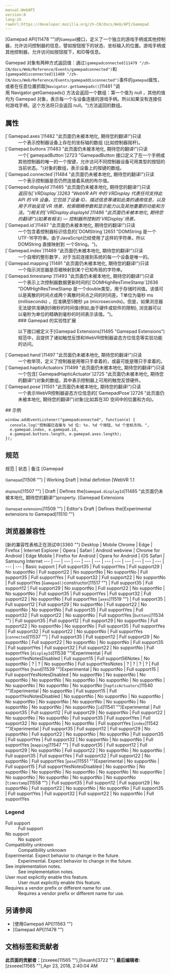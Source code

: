 ```yaml
---
manual:WebAPI
version:0
lang:zh
rawUrl:https://developer.mozilla.org/zh-CN/docs/Web/API/Gamepad
---
```






[Gamepad API]11478 "")的`Gamepad`接口，定义了一个独立的游戏手柄或其他控制器，允许访问控制器的信息，譬如按钮按下的状态、坐标输入的位置。游戏手柄或其他控制器，允许访问如按钮按下，和ID等信息。



Gamepad 对象有两种方式返回值：通过`[gamepadconnected]11479 "/zh-CN/docs/Web/Reference/Events/gamepadconnected")`和`[gamepaddisconnected]11480 "/zh-CN/docs/Web/Reference/Events/gamepaddisconnected")`事件的`gamepad`属性，或者在任意位置抓取[`Navigator.getGamepads()`]11481 "调用 Navigator.getGamepads() 方法会返回一个数组：第一个值为 null ，其他的值均为 Gamepad 对象，表示每一个与设备连接的游戏手柄。所以如果没有连接任何游戏手柄，这个方法将只会返回 null。")方法返回的数组。


## 属性<a name="属性"></a>
<dl><dt>[`Gamepad.axes`]11482 "此页面仍未被本地化, 期待您的翻译!")只读</dt><dd>一个表示控制器设备上存在的坐标轴的数组 (比如控制器摇杆)。</dd><dt>[`Gamepad.buttons`]11483 "此页面仍未被本地化, 期待您的翻译!")只读</dt><dd>一个[`gamepadButton`]2723 "GamepadButton 接口定义了在一个手柄或其他控制器的唯一的一个按键，允许访问不同控制器设备可用类型的按钮的当前状态。")对象的数组，表示设备上的按键的数组。</dd><dt>[`Gamepad.connected`]11484 "此页面仍未被本地化, 期待您的翻译!")只读</dt><dd>一个表示控制器是否仍然连接着系统的布尔值。</dd><dt>[`Gamepad.displayId`]11485 "此页面仍未被本地化, 期待您的翻译!")只读</dt><dd><dfn>返回与[`VRDisplay`]3263 "WebVR API 中的 VRDisplay 代表任何支持此 API 的 VR 设备。它包括了设备 ID、描述信息等诸如此类的通用信息，以及用于开始呈现 VR 场景、检索眼睛参数和显示能力以及其他重要的功能和方法。")相关的[`VRDisplay.displayId`]11486 "此页面仍未被本地化, 期待您的翻译!")(如果有相关) — 控制器所控制的`VRDisplay`场景。</dfn></dd><dt>[`Gamepad.id`]11487 "此页面仍未被本地化, 期待您的翻译!")只读</dt><dd>一个包含着控制器标识信息的[`DOMString`]2651 "DOMString 是一个UTF-16字符串。由于JavaScript已经使用了这样的字符串，所以DOMString 直接映射到 一个String。")。</dd><dt>[`Gamepad.index`]11489 "此页面仍未被本地化, 期待您的翻译!")只读</dt><dd>一个自增的整形数字，对于当前连接到系统的每一个设备是唯一的。</dd><dt>[`Gamepad.mapping`]11491 "此页面仍未被本地化, 期待您的翻译!")只读</dt><dd>一个指示浏览器是否被映射到某个已知布局的字符串。</dd><dt>[`Gamepad.timestamp`]11493 "此页面仍未被本地化, 期待您的翻译!")只读</dt><dd>一个表示上次控制器数据更新时间的[`DOMHighResTimeStamp`]2636 "DOMHighResTimeStamp 是一个double类型，用于存储时间值。该值可以是离散的时间点或两个离散时间点之间的时间差。T单位为毫秒 ms (milliseconds) ，应准确至5微秒 µs (microseconds)。但是，如果浏览器无法提供准确到5微秒的时间值(例如,由于硬件或软件的限制), 浏览器可以以毫秒为单位的精确到毫秒的时间表示该值。")。</dd><dd>
### Gamepad 的实验性扩展<a name="Gamepad_的实验性扩展"></a>


以下接口被定义于[Gamepad Extensions]11495 "Gamepad Extensions")规范中，且提供了诸如触觉反馈和WebVR控制器姿态方位信息等实验功能的访问。

</dd><dt>[`Gamepad.hand`]11497 "此页面仍未被本地化, 期待您的翻译!")只读</dt><dd>一个枚举项，定义了控制器是用哪只手拿着的，或最可能是哪只手拿着的。</dd><dt>[`Gamepad.hapticActuators`]11499 "此页面仍未被本地化, 期待您的翻译!")只读</dt><dd>一个包含[`GamepadHapticActuator`]2725 "此页面仍未被本地化, 期待您的翻译!")对象的数组，其中表示控制器上可用的触觉反馈硬件。</dd><dt>[`Gamepad.pose`]11501 "此页面仍未被本地化, 期待您的翻译!")只读</dt><dd>一个表示WebVR控制器姿态方位信息的[`GamepadPose`]2726 "此页面仍未被本地化, 期待您的翻译!")对象(比如其在3D 空间中的位置和方向)。</dd></dl>
## 示例<a name="示例"></a>

```
window.addEventListener("gamepadconnected", function(e) {
  console.log("控制器已连接与 %d 位: %s. %d 个按钮, %d 个坐标方向。",
  e.gamepad.index, e.gamepad.id,
  e.gamepad.buttons.length, e.gamepad.axes.length);
});
```

## 规范<a name="规范"></a>
规范 | 状态 | 备注 
[Gamepad<br></br><small>Gamepad</small>]11506 "") | Working Draft | Initial defintion 
[WebVR 1.1<br></br><small>displayId</small>]11507 "") | Draft | Defines the[`Gamepad.displayId`]11485 "此页面仍未被本地化, 期待您的翻译!")property. 
[Gamepad Extensions<br></br><small>Gamepad extensions</small>]11509 "") | Editor&#39;s Draft | Defines the[Experimental extensions to Gamepad]11510 "") 


## 浏览器兼容性<a name="浏览器兼容性"></a>
[新的兼容性表格正在测试中<i></i>]3360 "")
<abbr>Desktop<i></i></abbr> | <abbr>Mobile<i></i></abbr> 
<abbr>Chrome<i></i></abbr> | <abbr>Edge<i></i></abbr> | <abbr>Firefox<i></i></abbr> | <abbr>Internet Explorer<i></i></abbr> | <abbr>Opera<i></i></abbr> | <abbr>Safari<i></i></abbr> | <abbr>Android webview<i></i></abbr> | <abbr>Chrome for Android<i></i></abbr> | <abbr>Edge Mobile<i></i></abbr> | <abbr>Firefox for Android<i></i></abbr> | <abbr>Opera for Android<i></i></abbr> | <abbr>iOS Safari<i></i></abbr> | <abbr>Samsung Internet<i></i></abbr> 
 ---  |  ---  |  ---  |  ---  |  ---  |  ---  |  ---  |  ---  |  ---  |  ---  |  ---  |  ---  |  ---  |  ---  | 
Basic support | <abbr>Full support</abbr>35 | <abbr>Full support</abbr>Yes | <abbr>Full support</abbr>29 | <abbr>No support</abbr>No | <abbr>Full support</abbr>22 | <abbr>No support</abbr>No | <abbr>No support</abbr>No | <abbr>Full support</abbr>35 | <abbr>Full support</abbr>Yes | <abbr>Full support</abbr>32 | <abbr>Full support</abbr>22 | <abbr>No support</abbr>No | <abbr>Full support</abbr>Yes 
[`Gamepad()`constructor]11517 "") | <abbr>Full support</abbr>35 | <abbr>Full support</abbr>12 | <abbr>Full support</abbr>29 | <abbr>No support</abbr>No | <abbr>Full support</abbr>22 | <abbr>No support</abbr>No | <abbr>No support</abbr>No | <abbr>Full support</abbr>35 | <abbr>Full support</abbr>Yes | <abbr>Full support</abbr>32 | <abbr>Full support</abbr>22 | <abbr>No support</abbr>No | <abbr>Full support</abbr>Yes 
[`axes`]11519 "") | <abbr>Full support</abbr>35 | <abbr>Full support</abbr>12 | <abbr>Full support</abbr>29 | <abbr>No support</abbr>No | <abbr>Full support</abbr>22 | <abbr>No support</abbr>No | <abbr>No support</abbr>No | <abbr>Full support</abbr>35 | <abbr>Full support</abbr>Yes | <abbr>Full support</abbr>32 | <abbr>Full support</abbr>22 | <abbr>No support</abbr>No | <abbr>Full support</abbr>Yes 
[`buttons`]11534 "") | <abbr>Full support</abbr>35 | <abbr>Full support</abbr>12 | <abbr>Full support</abbr>29 | <abbr>No support</abbr>No | <abbr>Full support</abbr>22 | <abbr>No support</abbr>No | <abbr>No support</abbr>No | <abbr>Full support</abbr>35 | <abbr>Full support</abbr>Yes | <abbr>Full support</abbr>32 | <abbr>Full support</abbr>22 | <abbr>No support</abbr>No | <abbr>Full support</abbr>Yes 
[`connected`]11537 "") | <abbr>Full support</abbr>35 | <abbr>Full support</abbr>12 | <abbr>Full support</abbr>29 | <abbr>No support</abbr>No | <abbr>Full support</abbr>22 | <abbr>No support</abbr>No | <abbr>No support</abbr>No | <abbr>Full support</abbr>35 | <abbr>Full support</abbr>Yes | <abbr>Full support</abbr>32 | <abbr>Full support</abbr>22 | <abbr>No support</abbr>No | <abbr>Full support</abbr>Yes 
[`displayId`]11538 "")<abbr>Experimental<i></i></abbr> | <abbr>Full support</abbr>Yes<abbr>Notes<i></i></abbr><abbr>Disabled<i></i></abbr> | <abbr>Full support</abbr>15 | <abbr>Full support</abbr>56<abbr>Notes<i></i></abbr> | <abbr>No support</abbr>No | <abbr>?</abbr> | <abbr>?</abbr> | <abbr>No support</abbr>No | <abbr>Full support</abbr>Yes<abbr>Notes<i></i></abbr> | <abbr>?</abbr> | <abbr>?</abbr> | <abbr>?</abbr> | <abbr>?</abbr> | <abbr>Full support</abbr>Yes 
[`hand`]11539 "")<abbr>Experimental<i></i></abbr> | <abbr>No support</abbr>No | <abbr>Full support</abbr>15 | <abbr>Full support</abbr>Yes<abbr>Notes<i></i></abbr><abbr>Disabled<i></i></abbr> | <abbr>No support</abbr>No | <abbr>No support</abbr>No | <abbr>No support</abbr>No | <abbr>No support</abbr>No | <abbr>No support</abbr>No | <abbr>No support</abbr>No | <abbr>No support</abbr>No | <abbr>No support</abbr>No | <abbr>No support</abbr>No | <abbr>No support</abbr>No 
[`hapticActuators`]11540 "")<abbr>Experimental<i></i></abbr> | <abbr>No support</abbr>No | <abbr>Full support</abbr>15 | <abbr>Full support</abbr>Yes<abbr>Notes<i></i></abbr><abbr>Disabled<i></i></abbr> | <abbr>No support</abbr>No | <abbr>No support</abbr>No | <abbr>No support</abbr>No | <abbr>No support</abbr>No | <abbr>No support</abbr>No | <abbr>No support</abbr>No | <abbr>No support</abbr>No | <abbr>No support</abbr>No | <abbr>No support</abbr>No | <abbr>No support</abbr>No 
[`id`]11541 "")<abbr>Experimental<i></i></abbr> | <abbr>Full support</abbr>35 | <abbr>Full support</abbr>12 | <abbr>Full support</abbr>29 | <abbr>No support</abbr>No | <abbr>Full support</abbr>22 | <abbr>No support</abbr>No | <abbr>No support</abbr>No | <abbr>Full support</abbr>35 | <abbr>Full support</abbr>Yes | <abbr>Full support</abbr>32 | <abbr>No support</abbr>No | <abbr>No support</abbr>No | <abbr>Full support</abbr>Yes 
[`index`]11542 "")<abbr>Experimental<i></i></abbr> | <abbr>Full support</abbr>35 | <abbr>Full support</abbr>12 | <abbr>Full support</abbr>29 | <abbr>No support</abbr>No | <abbr>Full support</abbr>22 | <abbr>No support</abbr>No | <abbr>No support</abbr>No | <abbr>Full support</abbr>35 | <abbr>Full support</abbr>Yes | <abbr>Full support</abbr>32 | <abbr>No support</abbr>No | <abbr>No support</abbr>No | <abbr>Full support</abbr>Yes 
[`mapping`]11547 "") | <abbr>Full support</abbr>35 | <abbr>Full support</abbr>12 | <abbr>Full support</abbr>29 | <abbr>No support</abbr>No | <abbr>Full support</abbr>22 | <abbr>No support</abbr>No | <abbr>No support</abbr>No | <abbr>Full support</abbr>35 | <abbr>Full support</abbr>Yes | <abbr>Full support</abbr>32 | <abbr>Full support</abbr>22 | <abbr>No support</abbr>No | <abbr>Full support</abbr>Yes 
[`pose`]11551 "")<abbr>Experimental<i></i></abbr> | <abbr>No support</abbr>No | <abbr>Full support</abbr>15 | <abbr>Full support</abbr>Yes<abbr>Notes<i></i></abbr><abbr>Disabled<i></i></abbr> | <abbr>No support</abbr>No | <abbr>No support</abbr>No | <abbr>No support</abbr>No | <abbr>No support</abbr>No | <abbr>No support</abbr>No | <abbr>No support</abbr>No | <abbr>No support</abbr>No | <abbr>No support</abbr>No | <abbr>No support</abbr>No | <abbr>No support</abbr>No 
[`timestamp`]11558 "") | <abbr>Full support</abbr>35 | <abbr>Full support</abbr>12 | <abbr>Full support</abbr>29 | <abbr>No support</abbr>No | <abbr>Full support</abbr>22 | <abbr>No support</abbr>No | <abbr>No support</abbr>No | <abbr>Full support</abbr>35 | <abbr>Full support</abbr>Yes | <abbr>Full support</abbr>32 | <abbr>Full support</abbr>22 | <abbr>No support</abbr>No | <abbr>Full support</abbr>Yes 


### Legend<a name="Legend"></a>
<dl><dt><abbr>Full support</abbr></dt><dd>Full support</dd><dt><abbr>No support</abbr></dt><dd>No support</dd><dt><abbr>Compatibility unknown</abbr></dt><dd>Compatibility unknown</dd><dt><abbr>Experimental. Expect behavior to change in the future.<i></i></abbr></dt><dd>Experimental. Expect behavior to change in the future.</dd><dt><abbr>See implementation notes.<i></i></abbr></dt><dd>See implementation notes.</dd><dt><abbr>User must explicitly enable this feature.<i></i></abbr></dt><dd>User must explicitly enable this feature.</dd><dt><abbr>Requires a vendor prefix or different name for use.<i></i></abbr></dt><dd>Requires a vendor prefix or different name for use.</dd></dl>

## 另请参阅<a name="另请参阅"></a>

* [使用Gamepad API]11563 "")
* [Gamepad API]11478 "")



## 文档标签和贡献者
**此页面的贡献者：**[zsxeee]11565 ""),[lixuanh]3722 "")
**最后编辑者:**[zsxeee]11565 ""),<time>Apr 23, 2018, 2:40:04 AM</time>


